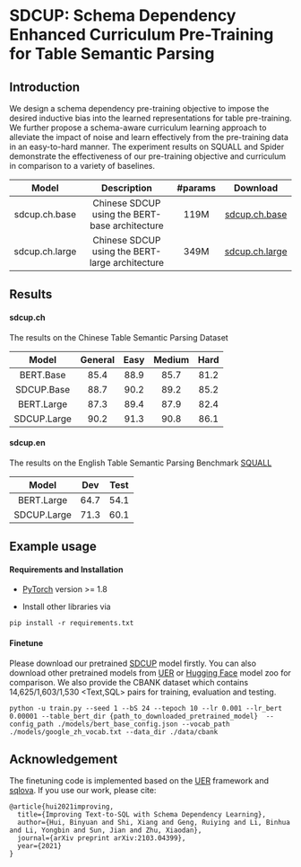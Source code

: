 # SDCUP: Schema Dependency Enhanced Curriculum Pre-Training for Table Semantic Parsing

## Introduction
We design a schema dependency pre-training objective to impose the desired inductive bias into the learned representations for table pre-training. We further propose a schema-aware curriculum learning approach to alleviate the impact of noise and learn effectively from the pre-training data in an easy-to-hard manner. The experiment results on SQUALL and Spider demonstrate the effectiveness of our pre-training objective and curriculum in comparison to a variety of baselines. 

|Model | Description | #params | Download |
|:------------------------:|:-------------------------------------------:|:------:|:------:|
|sdcup.ch.base | Chinese SDCUP using the  BERT-base architecture | 119M | [sdcup.ch.base](http://alice-open.oss-cn-zhangjiakou.aliyuncs.com/SDCUP/sdcup_base_model.bin-50000) |
|sdcup.ch.large | Chinese SDCUP using the BERT-large architecture | 349M | [sdcup.ch.large](http://alice-open.oss-cn-zhangjiakou.aliyuncs.com/SDCUP/sdcup_large_model.bin-60000) |


## Results
#### sdcup.ch

The results on the Chinese Table Semantic Parsing Dataset

|Model| General | Easy | Medium | Hard |
|:--------------------:|:-------:|:-------:|:-------:|:-------:|
|BERT.Base |85.4 |88.9 |85.7 |81.2 |
|SDCUP.Base |88.7 |90.2|89.2 |85.2 |
|BERT.Large | 87.3 |89.4 |87.9|82.4 |
|SDCUP.Large |90.2 |91.3 |90.8 |86.1 |

#### sdcup.en
The results on the English Table Semantic Parsing Benchmark [SQUALL](https://github.com/tzshi/squall)

|Model | Dev | Test |
|:--------------------:|:-------:|:-------:|
|BERT.Large |64.7 |54.1 |
|SDCUP.Large |71.3 |60.1 |

## Example usage
#### Requirements and Installation
* [PyTorch](https://pytorch.org/) version >= 1.8

* Install other libraries via
```
pip install -r requirements.txt
```

#### Finetune
Please download our pretrained [SDCUP]() model firstly. You can also download other pretrained models from [UER](https://github.com/dbiir/UER-py) or [Hugging Face](https://huggingface.co/uer) model zoo for comparison. We also provide the CBANK dataset which contains 14,625/1,603/1,530 \<Text,SQL\> pairs for training, evaluation and testing.
```
python -u train.py --seed 1 --bS 24 --tepoch 10 --lr 0.001 --lr_bert 0.00001 --table_bert_dir {path_to_downloaded_pretrained_model}  --config_path ./models/bert_base_config.json --vocab_path ./models/google_zh_vocab.txt --data_dir ./data/cbank
```

## Acknowledgement
The finetuning code is implemented based on the [UER](https://github.com/dbiir/UER-py) framework and [sqlova](https://github.com/naver/sqlova). If you use our work, please cite:
```
@article{hui2021improving,
  title={Improving Text-to-SQL with Schema Dependency Learning},
  author={Hui, Binyuan and Shi, Xiang and Geng, Ruiying and Li, Binhua and Li, Yongbin and Sun, Jian and Zhu, Xiaodan},
  journal={arXiv preprint arXiv:2103.04399},
  year={2021}
}
```




